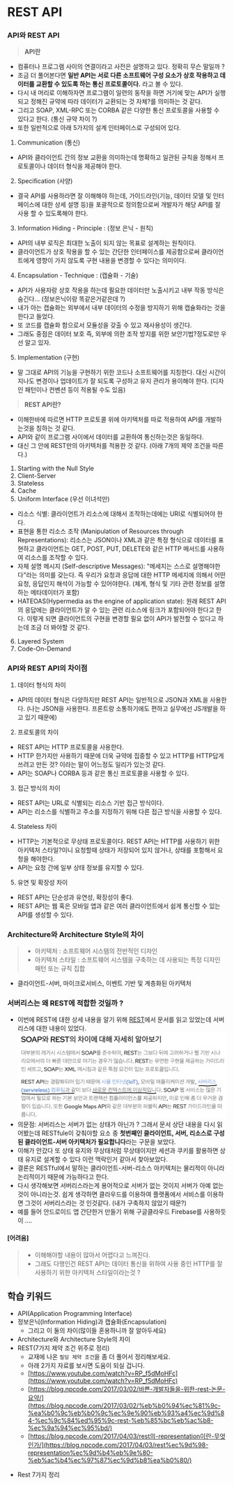 # REST API 

### API와 REST API
> **API란**
- 컴퓨터나 프로그램 사이의 연결이라고 사전은 설명하고 있다. 정확히 무슨 말일까 ? 
- 조금 더 풀어본다면 **일반 API는 서로 다른 소프트웨어 구성 요소가 상호 작용하고 데이터를 교환할 수 있도록 하는 통신 프로토콜이다.** 라고 볼 수 있다.
- 다시 내 머리로 이해하자면 프로그램이 일련의 동작을 하면 거기에 맞는 API가 실행되고 정해진 규약에 따라 데이터가 교환되는 것 자체?를 의미하는 것 같다. 
- 그리고 SOAP, XML-RPC 또는 CORBA 같은 다양한 통신 프로토콜을 사용할 수 있다고 한다. (통신 규약 차이 ?)
- 또한 일반적으로 아래 5가지의 설계 인터페이스로 구성되어 있다.
1. Communication (통신)
  - API와 클라이언트 간의 정보 교환을 의미하는데 명확하고 일관된 규칙을 정해서 프로토콜이나 데이터 형식을 제공해야 한다.
2. Specification (사양)
  - 결국 API를 사용하라면 잘 이해해야 하는데, 가이드라인(기능, 데이터 모델 및 인터페이스에 대한 상세 설명 등)을 포괄적으로 정의함으로써 개발자가 해당 API를 잘 사용 할 수 있도록해야 한다.
3. Information Hiding - Principle : (정보 은닉 - 원칙)
  - API의 내부 로직은 최대한 노출이 되지 않는 목표로 설계하는 원칙이다.
  - 클라이언트가 상호 작용을 할 수 있는 간단한 인터페이스를 제공함으로써 클라이언트에게 영향이 가지 않도록 구현 내용을 변경할 수 있다는 의미이다.
4. Encapsulation - Technique : (캡슐화 - 기술)
  - API가 사용자랑 상호 작용을 하는데 필요한 데이터만 노출시키고 내부 작동 방식은 숨긴다... (정보은닉이랑 똑같은거같은데 ?)
  - 내가 아는 캡슐화는 외부에서 내부 데이터의 수정을 방지하기 위해 캡슐화라는 것을 한다고 들었다. 
  - 또 코드를 캡슐화 함으로서 모듈성을 갖출 수 있고 재사용성이 생긴다.
  - 그래도 중점은 데이터 보호 즉, 외부에 의한 조작 방지를 위한 보안기법?정도로만 우선 알고 있자.
5. Implementation (구현)
  - 말 그대로 API의 기능을 구현하기 위한 코드나 소프트웨어를 지칭한다. 대신 시간이 지나도 변경이나 업데이트가 잘 되도록 구성하고 유지 관리가 용이해야 한다. (디자인 패턴이나 컨벤션 등이 적용될 수도 있음)

> **REST API란?**
- 이해한바에 따르면 HTTP 프로토콜 위에 아키텍처를 따로 적용하여 API를 개발하는것을 칭하는 것 같다.  
- API와 같이 프로그램 사이에서 데이터를 교환하여 통신하는것은 동일하다. 
- 대신 그 안에 REST만의 아키텍처를 적용한 것 같다. (아래 7개의 제약 조건을 따른다.)
1. Starting with the Null Style
2. Client-Server
3. Stateless
4. Cache
5. Uniform Interface (우선 이녀석만)
  - 리소스 식별: 클라이언트가 리소스에 대해서 조작하는데에는 URI로 식별되어야 한다.
  - 표현을 통한 리소스 조작 (Manipulation of Resources through Representations): 리소스는 JSON이나 XML과 같은 특정 형식으로 데이터를 표현하고 클라이언트는 GET, POST, PUT, DELETE와 같은 HTTP 메서드를 사용하여 리소스를 조작할 수 있다.
  - 자체 설명 메시지 (Self-descriptive Messages): "메세지는 스스로 설명해야한다"라는 의미를 갖는다. 즉 우리가 요청과 응답에 대한 HTTP 메세지에 의해서 어떤 요청, 응답인지 해석이 가능할 수 있어야한다. (체계, 형식 및 기타 관련 정보를 설명하는 메타데이터가 포함)
  - HATEOAS(Hypermedia as the engine of application state): 원래 REST API의 응답에는 클라이언트가 알 수 있는 관련 리소스에 링크가 포함되어야 한다고 한다. 이렇게 되면 클라이언트의 구현을 변경할 필요 없이 API가 발전할 수 있다고 하는데 조금 더 봐야할 것 같다.
6. Layered System
7. Code-On-Demand


### API와 REST API의 차이점
1. 데이터 형식의 차이
  - API의 데이터 형식은 다양하지만 REST API는 일반적으로 JSON과 XML을 사용한다. (나는 JSON을 사용한다. 프론트랑 소통하기에도 편하고 실무에선  JS개발을 하고 있기 때문에)
2. 프로토콜의 차이
  - REST API는 HTTP 프로토콜을 사용한다. 
  - HTTP 한가지만 사용하기 때문에 더욱 규약에 집중할 수 있고 HTTP를 HTTP답게 쓰려고 만든 것? 이라는 말이 어느정도 일리가 있는것 같다. 
  - API는 SOAP나 CORBA 등과 같은 통신 프로토콜을 사용할 수 있다.
3. 접근 방식의 차이 
  - REST API는 URL로 식별되는 리소스 기반 접근 방식이다.
  - API는 리소스를 식별하고 주소를 지정하기 위해 다른 접근 방식을 사용할 수 있다.
4. Stateless 차이
  - HTTP는 기본적으로 무상태 프로토콜이다. REST API는 HTTP를 사용하기 위한 아키텍처 스타일?이니 요청할때 상태가 저장되어 있지 않거나, 상태를 포함해서 요청을 해야한다. 
  - API는 요청 간에 일부 상태 정보를 유지할 수 있다.
5. 유연 및 확장성 차이
  - REST API는 단순성과 유연성, 확장성이 좋다. 
  - REST API는 웹 혹은 모바일 앱과 같은 여러 클라이언트에서 쉽게 통신할 수 있는 API를 생성할 수 있다. 

### Architecture와 Architecture Style의 차이
> - 아키텍처 : 소프트웨어 시스템의 전반적인 디자인
> - 아키텍처 스타일 : 소프트웨어 시스템을 구축하는 데 사용되는 특정 디자인 패턴 또는 규칙 집합
  - 클라이언트-서버, 마이크로서비스, 이벤트 기반 및 계층화된 아키텍처


### 서버리스는 왜 REST에 적합한 것일까 ?
- 이번에 REST에 대한 상세 내용을 알기 위해 [REST](https://www.redhat.com/ko/topics/integration/whats-the-difference-between-soap-rest)에서 문서를 읽고 있었는데 서버리스에 대한 내용이 있었다.
![REST 설명](./../../resources/images/rest-serverless.png)
- 의문점: 서버리스는 서버가 없는 상태가 아닌가 ? 그래서 문서 상단 내용을 다시 읽어봤는데 RESTfule이 갖춰야할 요소 중 **첫번째인 클라이언트, 서버, 리소스로 구성된 클라이언트-서버 아키텍처가 필요합니다**라는 구문을 보았다.
- 이해가 안갔다 또 상태 유지와 무상태처럼 무상태이지만 세션과 쿠키를 활용하면 상태 유지로 설계할 수 있다 이런 맥락인거 같아서 찾아보았다.
- 결론은 RESTful에서 말하는 클라이언트-서버-리소스 아키텍처는 물리적이 아니라 논리적이기 때문에 가능하다고 한다. 
- 다시 생각해보면 서버리스라는게 용어적으로 서버가 없는 것이지 서버가 아예 없는것이 아니라는것. 쉽게 생각하면 클라우드를 이용하여 플랫폼에서 서비스를 이용하면 그것이 서버리스라는 것 인것같다. (내가 구축하지 않았기 때문?)
- 예를 들어 안드로이드 앱 간단한거 만들기 위해 구글클라우드 Firebase를 사용하듯이 ....


#### [어려움]
> - 이해해야할 내용이 많아서 어렵다고 느껴진다. 
> - 그래도 다행인건 REST API는 데이터 통신을 위하여 사용 중인 HTTP를 잘 사용하기 위한 아키텍처 스타일이라는것 ? 


## 학습 키워드
- API(Application Programming Interface)
- 정보은닉(Information Hiding)과 캡슐화(Encapsulation)
  - 그리고 이 둘의 차이(많이들 혼용하니까 잘 알아두세요)
- Architecture와 Architecture Style의 차이
- REST(7가지 제약 조건 위주로 정리)
  - 교재에 나온 `필딩 제약 조건`을 좀 더 풀어서 정리해보세요.
  - 아래 2가지 자료를 보시면 도움이 되실 겁니다.
  - [https://www.youtube.com/watch?v=RP_f5dMoHFc](https://www.youtube.com/watch?v=RP_f5dMoHFc)
  - [https://blog.npcode.com/2017/03/02/바쁜-개발자들을-위한-rest-논문-요약/](https://blog.npcode.com/2017/03/02/%eb%b0%94%ec%81%9c-%ea%b0%9c%eb%b0%9c%ec%9e%90%eb%93%a4%ec%9d%84-%ec%9c%84%ed%95%9c-rest-%eb%85%bc%eb%ac%b8-%ec%9a%94%ec%95%bd/)
  - [https://blog.npcode.com/2017/04/03/rest의-representation이란-무엇인가/](https://blog.npcode.com/2017/04/03/rest%ec%9d%98-representation%ec%9d%b4%eb%9e%80-%eb%ac%b4%ec%97%87%ec%9d%b8%ea%b0%80/)



+ Rest 7가지 정리